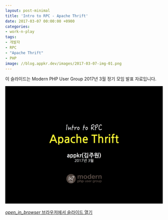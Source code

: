 ```yaml
---
layout: post-minimal
title: 'Intro to RPC - Apache Thrift'
date: 2017-03-07 00:00:00 +0900
categories:
- work-n-play
tags:
- 개발자
- RPC
- "Apache Thrift"
- PHP
image: //blog.appkr.dev/images/2017-03-07-img-01.png
---
```


이 슬라이드는 Modern PHP User Group 2017년 3월 정기 모임 발표 자료입니다.

![Intro to RPC - Apache Thrift](/images/2017-03-07-img-01.png)

<div class="panel panel-default" style="width:100%; max-width: 600px; margin: 1em auto;">
  <div class="panel-body text-center">
    <a href="/files/RPC-intro-to-apache-thrift.pdf">
      <i class="material-icons">open_in_browser</i>
      브라우저에서 슬라이드 열기
    </a>
  </div>
</div>
